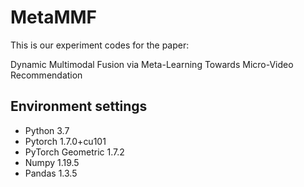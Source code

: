 # MetaMMF
This is our experiment codes for the paper:

Dynamic Multimodal Fusion via Meta-Learning Towards Micro-Video Recommendation

## Environment settings
* Python 3.7
* Pytorch 1.7.0+cu101
* PyTorch Geometric 1.7.2
* Numpy 1.19.5
* Pandas 1.3.5
